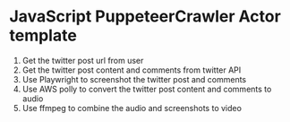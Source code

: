 # JavaScript PuppeteerCrawler Actor template

1. Get the twitter post url from user
2. Get the twitter post content and comments from twitter API
3. Use Playwright to screenshot the twitter post and comments
4. Use AWS polly to convert the twitter post content and comments to audio
5. Use ffmpeg to combine the audio and screenshots to video
